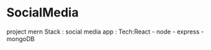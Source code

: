 # SocialMedia
 project mern Stack : social media app  : 
 Tech:React - node  - express -mongoDB  
 
